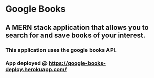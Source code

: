 # Google Books

## A MERN stack application that allows you to search for and save books of your interest.

### This application uses the google books API.

### App deployed @ https://google-books-deploy.herokuapp.com/ 
